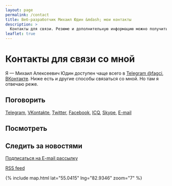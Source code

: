 ```yaml
---
layout: page
permalink: /contact
title: Веб-разработчик Михаил Юдин &mdash; мои контакты
description: >
  Контакты для связи. Резюме и дополнительную информацию можно получить, связавшись со мной.
leaflet: true
---
```


# Контакты для связи со мной

Я &mdash; Михаил Алексеевич Юдин доступен чаще всего в [Telegram @fagci](https://t.me/{{site.username.telegram}}), [ВКонтакте](https://vk.com/{{site.username.vk}}). Ниже есть и другие способы связаться со мной. Но там я отвечаю реже.

## Поговорить

<div>
<a title="Написать в Telegram" href="https://t.me/{{site.username.telegram}}">Telegram</a>,
<a title="Написать в VKontakte" href="https://vk.com/{{site.username.vk}}">VKontakte</a>,
<a title="Написать в Twitter" href="https://twitter.com/{{site.username.twitter}}">Twitter</a>,
<a title="Написать в Facebook" href="https://www.facebook.com/{{site.username.facebook}}" data-proofer-ignore>Facebook</a>,
<a title="Написать в ICQ" href="https://icq.im/{{site.username.icq}}">ICQ</a>,
<a title="Написать в Skype" href="skype:{{site.username.skype}}?chat">Skype</a>,
<a title="Написать на E-mail" href="mailto:&#102;&#097;&#103;&#099;&#105;&#046;&#110;&#115;&#107;&#064;&#103;&#109;&#097;&#105;&#108;&#046;&#099;&#111;&#109;">E-mail</a>
</div>

## Посмотреть

<div class="contact-icons">
<a class="i-soc i-github" title="Github" href="https://github.com/{{site.username.github}}"><span class="iconify" data-icon="mdi-github-circle" ></span></a>
<a class="i-soc i-instagram" title="Instagram" href="https://http://instagram.com/{{site.username.instagram}}"><span class="iconify" data-icon="mdi-instagram" ></span></a>
<a class="i-soc i-youtube" title="YouTube" href="https://www.youtube.com/channel/UCgziLhBbQPGSQedqMKBR9Xw?view_as=subscriber"><span class="iconify" data-icon="mdi-youtube" ></span></a>
<a class="i-soc i-stackoverflow" title="StackOverflow" href="https://stackoverflow.com/users/7667774/%D0%9C%D0%B8%D1%85%D0%B0%D0%B8%D0%BB-%D0%AE%D0%B4%D0%B8%D0%BD?tab=profile"><span class="iconify" data-icon="mdi-stackoverflow" ></span></a>
<a class="i-soc i-pinterest" title="Pinterest" href="https://www.pinterest.ru/{{site.username.pinterest}}/"><span class="iconify" data-icon="mdi-pinterest" ></span></a>
</div>

## Следить за новостями

<a href="/subscribe"><span class="iconify i-soc" data-icon="mdi-email"></span> Подписаться на E-mail рассылку</a>

<a href ="/feed.xml"><span class="iconify i-soc" data-icon="mdi-rss"></span> RSS feed</a>

{% include map.html lat="55.0415" lng="82.9346" zoom="7" %}
